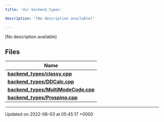 ```yaml
---
title: 'dir backend_types'

description: "[No description available]"

---
```







[No description available]

## Files

| Name           |
| -------------- |
| **[backend_types/classy.cpp](/documentation/code/darkbit/files/classy_8cpp/#file-classy.cpp)**  |
| **[backend_types/DDCalc.cpp](/documentation/code/darkbit/files/ddcalc_8cpp/#file-ddcalc.cpp)**  |
| **[backend_types/MultiModeCode.cpp](/documentation/code/darkbit/files/multimodecode_8cpp/#file-multimodecode.cpp)**  |
| **[backend_types/Prospino.cpp](/documentation/code/darkbit/files/prospino_8cpp/#file-prospino.cpp)**  |






-------------------------------

Updated on 2022-08-03 at 05:45:17 +0000
